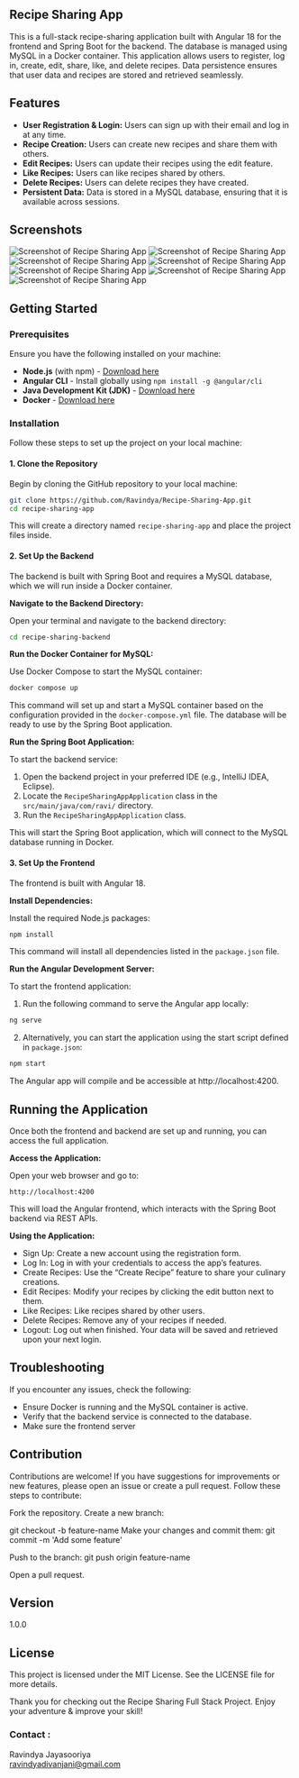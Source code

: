 ## Recipe Sharing App

This is a full-stack recipe-sharing application built with Angular 18 for the frontend and Spring Boot for the backend. The database is managed using MySQL in a Docker container. This application allows users to register, log in, create, edit, share, like, and delete recipes. Data persistence ensures that user data and recipes are stored and retrieved seamlessly.

## Features

- **User Registration & Login:** Users can sign up with their email and log in at any time.
- **Recipe Creation:** Users can create new recipes and share them with others.
- **Edit Recipes:** Users can update their recipes using the edit feature.
- **Like Recipes:** Users can like recipes shared by others.
- **Delete Recipes:** Users can delete recipes they have created.
- **Persistent Data:** Data is stored in a MySQL database, ensuring that it is available across sessions.

## Screenshots
![Screenshot of Recipe Sharing App](/assets/SH1.png)
![Screenshot of Recipe Sharing App](/assets/SH2.png)
![Screenshot of Recipe Sharing App](/assets/SH3.png)
![Screenshot of Recipe Sharing App](/assets/SH4.png)
![Screenshot of Recipe Sharing App](/assets/SH5.png)
![Screenshot of Recipe Sharing App](/assets/SH6.png)
![Screenshot of Recipe Sharing App](/assets/SH7.png)

## Getting Started

### Prerequisites

Ensure you have the following installed on your machine:

- **Node.js** (with npm) - [Download here](https://nodejs.org/)
- **Angular CLI** - Install globally using `npm install -g @angular/cli`
- **Java Development Kit (JDK)** - [Download here](https://www.oracle.com/java/technologies/javase-downloads.html)
- **Docker** - [Download here](https://www.docker.com/products/docker-desktop/)

### Installation

Follow these steps to set up the project on your local machine:

#### 1. Clone the Repository

Begin by cloning the GitHub repository to your local machine:

```bash
git clone https://github.com/Ravindya/Recipe-Sharing-App.git
cd recipe-sharing-app
```

This will create a directory named `recipe-sharing-app` and place the project files inside.

#### 2. Set Up the Backend

The backend is built with Spring Boot and requires a MySQL database, which we will run inside a Docker container.

**Navigate to the Backend Directory:**

Open your terminal and navigate to the backend directory:

```bash
cd recipe-sharing-backend
```

**Run the Docker Container for MySQL:**

Use Docker Compose to start the MySQL container:

```bash
docker compose up
```

This command will set up and start a MySQL container based on the configuration provided in the `docker-compose.yml` file. The database will be ready to use by the Spring Boot application.

**Run the Spring Boot Application:**

To start the backend service:

1. Open the backend project in your preferred IDE (e.g., IntelliJ IDEA, Eclipse).
2. Locate the `RecipeSharingAppApplication` class in the `src/main/java/com/ravi/` directory.
3. Run the `RecipeSharingAppApplication` class.

This will start the Spring Boot application, which will connect to the MySQL database running in Docker.

#### 3. Set Up the Frontend

The frontend is built with Angular 18.

**Install Dependencies:**

Install the required Node.js packages:

```bash
npm install
```

This command will install all dependencies listed in the `package.json` file.

**Run the Angular Development Server:**

To start the frontend application:

1. Run the following command to serve the Angular app locally:

```bash
ng serve
```

2. Alternatively, you can start the application using the start script defined in `package.json`:

```bash
npm start
```

The Angular app will compile and be accessible at http://localhost:4200.

## Running the Application

Once both the frontend and backend are set up and running, you can access the full application.

**Access the Application:**

Open your web browser and go to:

```
http://localhost:4200
```

This will load the Angular frontend, which interacts with the Spring Boot backend via REST APIs.

**Using the Application:**

- Sign Up: Create a new account using the registration form.
- Log In: Log in with your credentials to access the app’s features.
- Create Recipes: Use the “Create Recipe” feature to share your culinary creations.
- Edit Recipes: Modify your recipes by clicking the edit button next to them.
- Like Recipes: Like recipes shared by other users.
- Delete Recipes: Remove any of your recipes if needed.
- Logout: Log out when finished. Your data will be saved and retrieved upon your next login.

## Troubleshooting

If you encounter any issues, check the following:

- Ensure Docker is running and the MySQL container is active.
- Verify that the backend service is connected to the database.
- Make sure the frontend server

## Contribution
Contributions are welcome! If you have suggestions for improvements or new features, please open an issue or create a pull request. Follow these steps to contribute:

Fork the repository.
Create a new branch:

git checkout -b feature-name
Make your changes and commit them:
git commit -m 'Add some feature'

Push to the branch:
git push origin feature-name

Open a pull request.

## Version
1.0.0

## License
This project is licensed under the MIT License. See the LICENSE file for more details.

Thank you for checking out the Recipe Sharing Full Stack Project. Enjoy your adventure & improve your skill!

### Contact :
Ravindya Jayasooriya<br>
[ravindyadivanjani@gmail.com](mailto:ravindyadivanjani@gmail.com)
